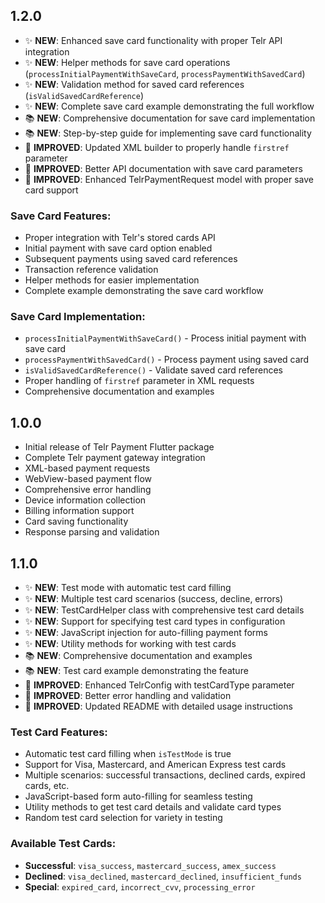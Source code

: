 ## 1.2.0

* ✨ **NEW**: Enhanced save card functionality with proper Telr API integration
* ✨ **NEW**: Helper methods for save card operations (`processInitialPaymentWithSaveCard`, `processPaymentWithSavedCard`)
* ✨ **NEW**: Validation method for saved card references (`isValidSavedCardReference`)
* ✨ **NEW**: Complete save card example demonstrating the full workflow
* 📚 **NEW**: Comprehensive documentation for save card implementation
* 📚 **NEW**: Step-by-step guide for implementing save card functionality
* 🔧 **IMPROVED**: Updated XML builder to properly handle `firstref` parameter
* 🔧 **IMPROVED**: Better API documentation with save card parameters
* 🔧 **IMPROVED**: Enhanced TelrPaymentRequest model with proper save card support

### Save Card Features:
- Proper integration with Telr's stored cards API
- Initial payment with save card option enabled
- Subsequent payments using saved card references
- Transaction reference validation
- Helper methods for easier implementation
- Complete example demonstrating the save card workflow

### Save Card Implementation:
- `processInitialPaymentWithSaveCard()` - Process initial payment with save card
- `processPaymentWithSavedCard()` - Process payment using saved card
- `isValidSavedCardReference()` - Validate saved card references
- Proper handling of `firstref` parameter in XML requests
- Comprehensive documentation and examples

## 1.0.0

* Initial release of Telr Payment Flutter package
* Complete Telr payment gateway integration
* XML-based payment requests
* WebView-based payment flow
* Comprehensive error handling
* Device information collection
* Billing information support
* Card saving functionality
* Response parsing and validation

## 1.1.0

* ✨ **NEW**: Test mode with automatic test card filling
* ✨ **NEW**: Multiple test card scenarios (success, decline, errors)
* ✨ **NEW**: TestCardHelper class with comprehensive test card details
* ✨ **NEW**: Support for specifying test card types in configuration
* ✨ **NEW**: JavaScript injection for auto-filling payment forms
* ✨ **NEW**: Utility methods for working with test cards
* 📚 **NEW**: Comprehensive documentation and examples
* 📚 **NEW**: Test card example demonstrating the feature
* 🔧 **IMPROVED**: Enhanced TelrConfig with testCardType parameter
* 🔧 **IMPROVED**: Better error handling and validation
* 🔧 **IMPROVED**: Updated README with detailed usage instructions

### Test Card Features:
- Automatic test card filling when `isTestMode` is true
- Support for Visa, Mastercard, and American Express test cards
- Multiple scenarios: successful transactions, declined cards, expired cards, etc.
- JavaScript-based form auto-filling for seamless testing
- Utility methods to get test card details and validate card types
- Random test card selection for variety in testing

### Available Test Cards:
- **Successful**: `visa_success`, `mastercard_success`, `amex_success`
- **Declined**: `visa_declined`, `mastercard_declined`, `insufficient_funds`
- **Special**: `expired_card`, `incorrect_cvv`, `processing_error`
